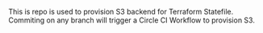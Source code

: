 This is repo is used to provision S3 backend for Terraform Statefile.
Commiting on any branch will trigger a Circle CI Workflow to provision S3.
